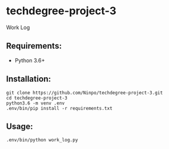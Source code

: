 # techdegree-project-3
Work Log

## Requirements:
- Python 3.6+

## Installation:
```
git clone https://github.com/Ninpo/techdegree-project-3.git
cd techdegree-project-3
python3.6 -m venv .env
.env/bin/pip install -r requirements.txt

```
## Usage:
```
.env/bin/python work_log.py

```
